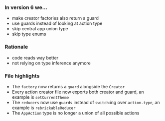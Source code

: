 ### In version 6 we...

- make creator factories also return a guard
- use guards instead of looking at action type
- skip central app union type
- skip type enums

### Rationale

- code reads way better
- not relying on type inference anymore

### File highlights

- The <span data-file-link="redux/lib/factory"><code>factory</code></span> now returns a `guard` alongside the <span data-file-link="redux/lib/types/creator"><code>Creator</code></span>
- Every action creator file now exports both creator and guard, an example is <span data-file-link="redux/slices/ui/actions/setCurrentTheme"><code>setCurrentTheme</code></span>
- The `reducers` now use `guards` instead of `switch`:ing over `action.type`, an example is <span data-file-link="redux/slices/rebrickable/reducer"><code>rebrickableReducer</code></span>
- The <span data-file-link="redux/types/appAction"><code>AppAction</code></span> type is no longer a union of all possible actions
